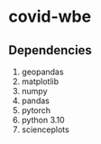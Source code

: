 # covid-wbe

## Dependencies
1. geopandas
1. matplotlib
1. numpy
1. pandas
1. pytorch
1. python 3.10
1. scienceplots
